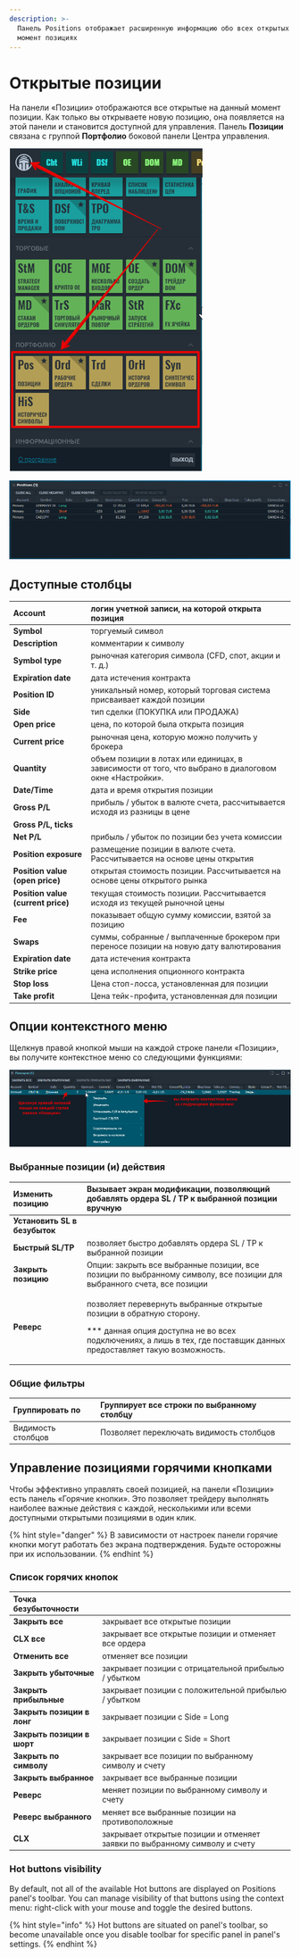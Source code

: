 ```yaml
---
description: >-
  Панель Positions отображает расширенную информацию обо всех открытых в данный
  момент позициях
---
```


# Открытые позиции

На панели «Позиции» отображаются все открытые на данный момент позиции. Как только вы открываете новую позицию, она появляется на этой панели и становится доступной для управления. Панель **Позиции** связана с группой **Портфолио** боковой панели Центра управления.

![](../.gitbook/assets/portfolio.png)

![&#x41E;&#x431;&#x449;&#x438;&#x439; &#x432;&#x438;&#x434; &#x43F;&#x430;&#x43D;&#x435;&#x43B;&#x438; Positions](../.gitbook/assets/positions.png)

## Доступные столбцы

| **Account** | логин учетной записи, на которой открыта позиция |
| :--- | :--- |
| **Symbol**  | торгуемый символ |
| **Description** | комментарии к символу |
| **Symbol type** | рыночная категория символа \(CFD, спот, акции и т. д.\) |
| **Expiration date** | дата истечения контракта |
| **Position ID** | уникальный номер, который торговая система присваивает каждой позиции |
| **Side** | тип сделки \(ПОКУПКА или ПРОДАЖА\) |
| **Open price** | цена, по которой была открыта позиция |
| **Current price** | рыночная цена, которую можно получить у брокера |
| **Quantity** | объем позиции в лотах или единицах, в зависимости от того, что выбрано в диалоговом окне «Настройки». |
| **Date/Time** | дата и время открытия позиции |
| **Gross P/L** | прибыль / убыток в валюте счета, рассчитывается исходя из разницы в цене |
| **Gross P/L, ticks** |  |
| **Net P/L** | прибыль / убыток по позиции без учета комиссии |
| **Position exposure** | размещение позиции в валюте счета. Рассчитывается на основе цены открытия |
| **Position value \(open price\)** | открытая стоимость позиции. Рассчитывается на основе цены открытого рынка |
| **Position value \(current price\)** | текущая стоимость позиции. Рассчитывается исходя из текущей рыночной цены |
| **Fee** | показывает общую сумму комиссии, взятой за позицию |
| **Swaps** | суммы, собранные / выплаченные брокером при переносе позиции на новую дату валютирования |
| **Expiration date** | дата истечения контракта |
| **Strike price** | цена исполнения опционного контракта |
| **Stop loss** | Цена стоп-лосса, установленная для позиции |
| **Take profit** | Цена тейк-профита, установленная для позиции |

## Опции контекстного меню

Щелкнув правой кнопкой мыши на каждой строке панели «Позиции», вы получите контекстное меню со следующими функциями:

![](../.gitbook/assets/menyu-pozicii.png)

### Выбранные позиции \(и\) действия

<table>
  <thead>
    <tr>
      <th style="text-align:left"><b>&#x418;&#x437;&#x43C;&#x435;&#x43D;&#x438;&#x442;&#x44C; &#x43F;&#x43E;&#x437;&#x438;&#x446;&#x438;&#x44E;</b>
      </th>
      <th style="text-align:left">&#x412;&#x44B;&#x437;&#x44B;&#x432;&#x430;&#x435;&#x442; &#x44D;&#x43A;&#x440;&#x430;&#x43D;
        &#x43C;&#x43E;&#x434;&#x438;&#x444;&#x438;&#x43A;&#x430;&#x446;&#x438;&#x438;,
        &#x43F;&#x43E;&#x437;&#x432;&#x43E;&#x43B;&#x44F;&#x44E;&#x449;&#x438;&#x439;
        &#x434;&#x43E;&#x431;&#x430;&#x432;&#x43B;&#x44F;&#x442;&#x44C; &#x43E;&#x440;&#x434;&#x435;&#x440;&#x430;
        SL / TP &#x43A; &#x432;&#x44B;&#x431;&#x440;&#x430;&#x43D;&#x43D;&#x43E;&#x439;
        &#x43F;&#x43E;&#x437;&#x438;&#x446;&#x438;&#x438; &#x432;&#x440;&#x443;&#x447;&#x43D;&#x443;&#x44E;</th>
    </tr>
  </thead>
  <tbody>
    <tr>
      <td style="text-align:left"><b>&#x423;&#x441;&#x442;&#x430;&#x43D;&#x43E;&#x432;&#x438;&#x442;&#x44C; SL &#x432; &#x431;&#x435;&#x437;&#x443;&#x431;&#x44B;&#x442;&#x43E;&#x43A;</b>
      </td>
      <td style="text-align:left"></td>
    </tr>
    <tr>
      <td style="text-align:left"><b>&#x411;&#x44B;&#x441;&#x442;&#x440;&#x44B;&#x439; SL/TP</b>
      </td>
      <td style="text-align:left">&#x43F;&#x43E;&#x437;&#x432;&#x43E;&#x43B;&#x44F;&#x435;&#x442; &#x431;&#x44B;&#x441;&#x442;&#x440;&#x43E;
        &#x434;&#x43E;&#x431;&#x430;&#x432;&#x43B;&#x44F;&#x442;&#x44C; &#x43E;&#x440;&#x434;&#x435;&#x440;&#x430;
        SL / TP &#x43A; &#x432;&#x44B;&#x431;&#x440;&#x430;&#x43D;&#x43D;&#x43E;&#x439;
        &#x43F;&#x43E;&#x437;&#x438;&#x446;&#x438;&#x438;</td>
    </tr>
    <tr>
      <td style="text-align:left"><b>&#x417;&#x430;&#x43A;&#x440;&#x44B;&#x442;&#x44C; &#x43F;&#x43E;&#x437;&#x438;&#x446;&#x438;&#x44E;</b>
      </td>
      <td style="text-align:left">&#x41E;&#x43F;&#x446;&#x438;&#x438;: &#x437;&#x430;&#x43A;&#x440;&#x44B;&#x442;&#x44C;
        &#x432;&#x441;&#x435; &#x432;&#x44B;&#x431;&#x440;&#x430;&#x43D;&#x43D;&#x44B;&#x435;
        &#x43F;&#x43E;&#x437;&#x438;&#x446;&#x438;&#x438;, &#x432;&#x441;&#x435;
        &#x43F;&#x43E;&#x437;&#x438;&#x446;&#x438;&#x438; &#x43F;&#x43E; &#x432;&#x44B;&#x431;&#x440;&#x430;&#x43D;&#x43D;&#x43E;&#x43C;&#x443;
        &#x441;&#x438;&#x43C;&#x432;&#x43E;&#x43B;&#x443;, &#x432;&#x441;&#x435;
        &#x43F;&#x43E;&#x437;&#x438;&#x446;&#x438;&#x438; &#x434;&#x43B;&#x44F;
        &#x432;&#x44B;&#x431;&#x440;&#x430;&#x43D;&#x43D;&#x43E;&#x433;&#x43E;
        &#x441;&#x447;&#x435;&#x442;&#x430;, &#x432;&#x441;&#x435; &#x43F;&#x43E;&#x437;&#x438;&#x446;&#x438;&#x438;</td>
    </tr>
    <tr>
      <td style="text-align:left"><b>&#x420;&#x435;&#x432;&#x435;&#x440;&#x441;</b>
      </td>
      <td style="text-align:left">
        <p>&#x43F;&#x43E;&#x437;&#x432;&#x43E;&#x43B;&#x44F;&#x435;&#x442; &#x43F;&#x435;&#x440;&#x435;&#x432;&#x435;&#x440;&#x43D;&#x443;&#x442;&#x44C;
          &#x432;&#x44B;&#x431;&#x440;&#x430;&#x43D;&#x43D;&#x44B;&#x435; &#x43E;&#x442;&#x43A;&#x440;&#x44B;&#x442;&#x44B;&#x435;
          &#x43F;&#x43E;&#x437;&#x438;&#x446;&#x438;&#x438; &#x432; &#x43E;&#x431;&#x440;&#x430;&#x442;&#x43D;&#x443;&#x44E;
          &#x441;&#x442;&#x43E;&#x440;&#x43E;&#x43D;&#x443;.</p>
        <p>*** &#x434;&#x430;&#x43D;&#x43D;&#x430;&#x44F; &#x43E;&#x43F;&#x446;&#x438;&#x44F;
          &#x434;&#x43E;&#x441;&#x442;&#x443;&#x43F;&#x43D;&#x430; &#x43D;&#x435;
          &#x432;&#x43E; &#x432;&#x441;&#x435;&#x445; &#x43F;&#x43E;&#x434;&#x43A;&#x43B;&#x44E;&#x447;&#x435;&#x43D;&#x438;&#x44F;&#x445;,
          &#x430; &#x43B;&#x438;&#x448;&#x44C; &#x432; &#x442;&#x435;&#x445;, &#x433;&#x434;&#x435;
          &#x43F;&#x43E;&#x441;&#x442;&#x430;&#x432;&#x449;&#x438;&#x43A; &#x434;&#x430;&#x43D;&#x43D;&#x44B;&#x445;
          &#x43F;&#x440;&#x435;&#x434;&#x43E;&#x441;&#x442;&#x430;&#x432;&#x43B;&#x44F;&#x435;&#x442;
          &#x442;&#x430;&#x43A;&#x443;&#x44E; &#x432;&#x43E;&#x437;&#x43C;&#x43E;&#x436;&#x43D;&#x43E;&#x441;&#x442;&#x44C;.</p>
      </td>
    </tr>
  </tbody>
</table>

### Общие фильтры

| Группировать по | Группирует все строки по выбранному столбцу |
| :--- | :--- |
| Видимость столбцов | Позволяет переключать видимость столбцов |

## Управление позициями горячими кнопками

Чтобы эффективно управлять своей позицией, на панели «Позиции» есть панель «Горячие кнопки». Это позволяет трейдеру выполнять наиболее важные действия с каждой, несколькими или всеми доступными открытыми позициями в один клик.

{% hint style="danger" %}
В зависимости от настроек панели горячие кнопки могут работать без экрана подтверждения. Будьте осторожны при их использовании.
{% endhint %}

### Список горячих кнопок

| Точка безубыточности |  |
| :--- | :--- |
| **Закрыть все** | закрывает все открытые позиции |
| **CLX все** | закрывает все открытые позиции и отменяет все ордера |
| **Отменить все** | отменяет все позиции |
| **Закрыть убыточные** | закрывает позиции с отрицательной прибылью / убытком |
| **Закрыть прибыльные** | закрывает позиции с положительной прибылью / убытком |
| **Закрыть позиции в лонг** | закрывает позиции с Side = Long |
| **Закрыть позиции в шорт** | закрывает позиции с Side = Short |
| **Закрыть по символу** | закрывает все позиции по выбранному символу и счету |
| **Закрыть выбранное** | закрывает все выбранные позиции |
| **Реверс** | меняет позиции по выбранному символу и счету |
| **Реверс выбранного** | меняет все выбранные позиции на противоположные |
| **CLX** | закрывает открытые позиции и отменяет заявки по выбранному символу и счету |

### Hot buttons visibility

By default, not all of the available Hot buttons are displayed on Positions panel's toolbar. You can manage visibility of that buttons using the context menu: right-click with your mouse and toggle the desired buttons.

{% hint style="info" %}
Hot buttons are situated on panel's toolbar, so become unavailable once you disable toolbar for specific panel in panel's settings.
{% endhint %}

